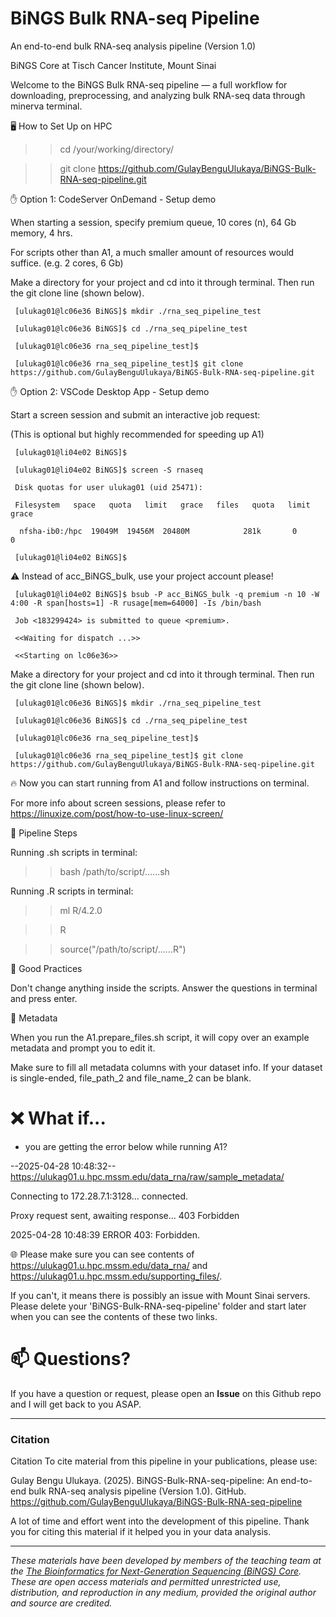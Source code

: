 # BiNGS Bulk RNA-seq Pipeline
An end-to-end bulk RNA-seq analysis pipeline (Version 1.0)

BiNGS Core	at Tisch Cancer Institute, Mount Sinai

Welcome to the BiNGS Bulk RNA-seq pipeline — a full workflow for downloading, preprocessing, and analyzing bulk RNA-seq data through minerva terminal.

🖥️ How to Set Up on HPC

>> cd /your/working/directory/

>> git clone https://github.com/GulayBenguUlukaya/BiNGS-Bulk-RNA-seq-pipeline.git

✋ Option 1: CodeServer OnDemand - Setup demo

When starting a session, specify premium queue, 10 cores (n), 64 Gb memory, 4 hrs.

For scripts other than A1, a much smaller amount of resources would suffice. (e.g. 2 cores, 6 Gb)

Make a directory for your project and cd into it through terminal. Then run the git clone line (shown below).

     [ulukag01@lc06e36 BiNGS]$ mkdir ./rna_seq_pipeline_test
     
     [ulukag01@lc06e36 BiNGS]$ cd ./rna_seq_pipeline_test
     
     [ulukag01@lc06e36 rna_seq_pipeline_test]$ 
     
     [ulukag01@lc06e36 rna_seq_pipeline_test]$ git clone https://github.com/GulayBenguUlukaya/BiNGS-Bulk-RNA-seq-pipeline.git

✋ Option 2: VSCode Desktop App - Setup demo

Start a screen session and submit an interactive job request:

(This is optional but highly recommended for speeding up A1)

     [ulukag01@li04e02 BiNGS]$ 
     
     [ulukag01@li04e02 BiNGS]$ screen -S rnaseq
     
     Disk quotas for user ulukag01 (uid 25471): 

     Filesystem   space   quota   limit   grace   files   quota   limit   grace
     
      nfsha-ib0:/hpc  19049M  19456M  20480M            281k       0       0        
 
     [ulukag01@li04e02 BiNGS]$ 

⚠️ Instead of acc_BiNGS_bulk, use your project account please!
     
     [ulukag01@li04e02 BiNGS]$ bsub -P acc_BiNGS_bulk -q premium -n 10 -W 4:00 -R span[hosts=1] -R rusage[mem=64000] -Is /bin/bash 

     Job <183299424> is submitted to queue <premium>.
     
     <<Waiting for dispatch ...>>
     
     <<Starting on lc06e36>>

Make a directory for your project and cd into it through terminal. Then run the git clone line (shown below).
     
     [ulukag01@lc06e36 BiNGS]$ mkdir ./rna_seq_pipeline_test
     
     [ulukag01@lc06e36 BiNGS]$ cd ./rna_seq_pipeline_test
     
     [ulukag01@lc06e36 rna_seq_pipeline_test]$ 
     
     [ulukag01@lc06e36 rna_seq_pipeline_test]$ git clone https://github.com/GulayBenguUlukaya/BiNGS-Bulk-RNA-seq-pipeline.git

🔥 Now you can start running from A1 and follow instructions on terminal. 

For more info about screen sessions, please refer to https://linuxize.com/post/how-to-use-linux-screen/ 


🔄 Pipeline Steps

Running .sh scripts in terminal:

>> bash /path/to/script/......sh
  
  
Running .R scripts in terminal:

>> ml R/4.2.0
  
>> R
  
>> source("/path/to/script/......R")
  

🧹 Good Practices

Don't change anything inside the scripts. Answer the questions in terminal and press enter.

🔖 Metadata

When you run the A1.prepare_files.sh script, it will copy over an example metadata and prompt you to edit it. 

Make sure to fill all metadata columns with your dataset info. If your dataset is single-ended, file_path_2 and file_name_2 can be blank.


# ❌ What if...
- you are getting the error below while running A1?
  
--2025-04-28 10:48:32--  https://ulukag01.u.hpc.mssm.edu/data_rna/raw/sample_metadata/
  
Connecting to 172.28.7.1:3128... connected.

Proxy request sent, awaiting response... 403 Forbidden

2025-04-28 10:48:39 ERROR 403: Forbidden.

🌐 Please make sure you can see contents of https://ulukag01.u.hpc.mssm.edu/data_rna/ and https://ulukag01.u.hpc.mssm.edu/supporting_files/.

If you can't, it means there is possibly an issue with Mount Sinai servers. Please delete your 'BiNGS-Bulk-RNA-seq-pipeline' folder and start later when you can see the contents of these two links.

# 📫 Questions?
If you have a question or request, please open an **Issue** on this Github repo and I will get back to you ASAP.

---

### Citation

Citation
To cite material from this pipeline in your publications, please use:

Gulay Bengu Ulukaya. (2025). BiNGS-Bulk-RNA-seq-pipeline: An end-to-end bulk RNA-seq analysis pipeline (Version 1.0). GitHub. https://github.com/GulayBenguUlukaya/BiNGS-Bulk-RNA-seq-pipeline

A lot of time and effort went into the development of this pipeline. Thank you for citing this material if it helped you in your data analysis.

---

*These materials have been developed by members of the teaching team at the [The Bioinformatics for Next-Generation Sequencing (BiNGS) Core](https://bings.mssm.edu/). These are open access materials and permitted unrestricted use, distribution, and reproduction in any medium, provided the original author and source are credited.*


